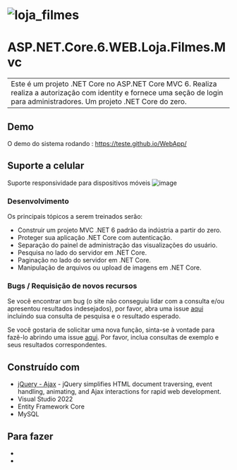 # ![loja_filmes](https://github.com/suarezrafael/ASP.NET.Core.6.WEB.Loja.Filmes.Mvc/assets/29218714/05a7e663-736b-485c-9afb-b91f84466a48)

# ASP.NET.Core.6.WEB.Loja.Filmes.Mvc
<table>
<tr>
<td>
Este é um projeto .NET Core no ASP.NET Core MVC 6.
Realiza realiza a autorização com identity e fornece uma seção de login para administradores. 
Um projeto .NET Core do zero.
</td>
</tr>
</table>

## Demo
O demo do sistema rodando :  https://teste.github.io/WebApp/

## Suporte a celular
Suporte responsividade para dispositivos móveis
![image](https://github.com/suarezrafael/ASP.NET.Core.6.WEB.Loja.Filmes.Mvc/assets/29218714/5672cd5e-c0c8-404b-94ae-aef81b105ee1)


### Desenvolvimento
Os principais tópicos a serem treinados serão:

- Construir um projeto MVC .NET 6 padrão da indústria a partir do zero.
- Proteger sua aplicação .NET Core com autenticação.
- Separação do painel de administração das visualizações do usuário.
- Pesquisa no lado do servidor em .NET Core.
- Paginação no lado do servidor em .NET Core.
- Manipulação de arquivos ou upload de imagens em .NET Core.

### Bugs / Requisição de novos recursos

Se você encontrar um bug (o site não conseguiu lidar com a consulta e/ou apresentou resultados indesejados), por favor, abra uma issue [aqui](https://github.com/iharsh234/WebApp/issues/new) incluindo sua consulta de pesquisa e o resultado esperado.

Se você gostaria de solicitar uma nova função, sinta-se à vontade para fazê-lo abrindo uma issue [aqui](https://github.com/iharsh234/WebApp/issues/new). Por favor, inclua consultas de exemplo e seus resultados correspondentes.

## Construído com  

- [jQuery - Ajax](http://www.w3schools.com/jquery/jquery_ref_ajax.asp) - jQuery simplifies HTML document traversing, event handling, animating, and Ajax interactions for rapid web development.
- Visual Studio 2022
- Entity Framework Core
- MySQL
 

## Para fazer
- 
- 
